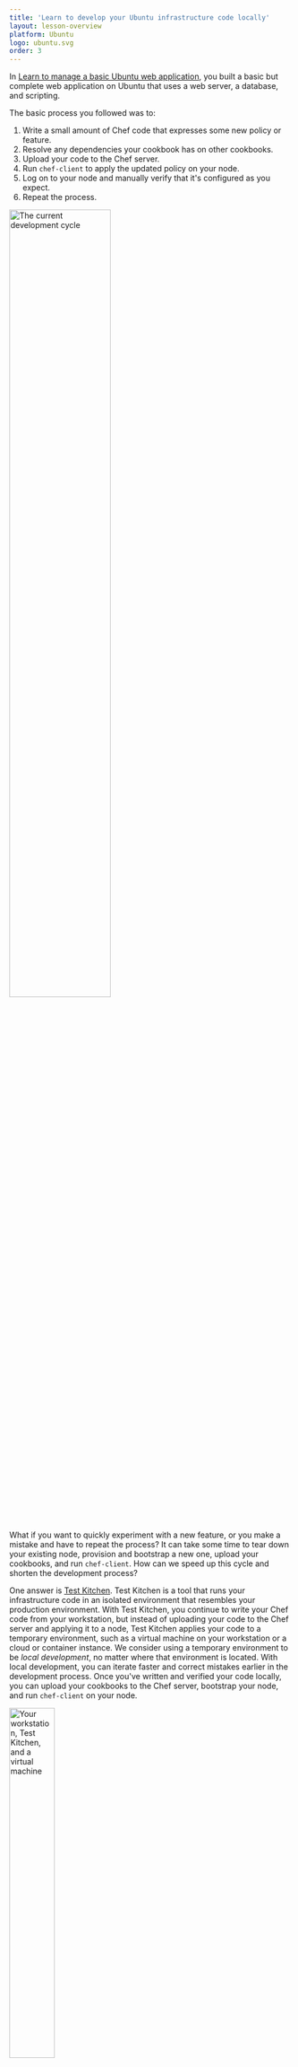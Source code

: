```yaml
---
title: 'Learn to develop your Ubuntu infrastructure code locally'
layout: lesson-overview
platform: Ubuntu
logo: ubuntu.svg
order: 3
---
```

In [Learn to manage a basic Ubuntu web application](/manage-a-web-app/ubuntu), you built a basic but complete web application on Ubuntu that uses a web server, a database, and scripting.

The basic process you followed was to:

1. Write a small amount of Chef code that expresses some new policy or feature.
1. Resolve any dependencies your cookbook has on other cookbooks.
1. Upload your code to the Chef server.
1. Run `chef-client` to apply the updated policy on your node.
1. Log on to your node and manually verify that it's configured as you expect.
1. Repeat the process.

<img src="/assets/images/misc/dev_cycle.png" style="width:60%; box-shadow: none;" alt="The current development cycle" />

What if you want to quickly experiment with a new feature, or you make a mistake and have to repeat the process? It can take some time to tear down your existing node, provision and bootstrap a new one, upload your cookbooks, and run `chef-client`. How can we speed up this cycle and shorten the development process?

One answer is [Test Kitchen](http://kitchen.ci). Test Kitchen is a tool that runs your infrastructure code in an isolated environment that resembles your production environment. With Test Kitchen, you continue to write your Chef code from your workstation, but instead of uploading your code to the Chef server and applying it to a node, Test Kitchen applies your code to a temporary environment, such as a virtual machine on your workstation or a cloud or container instance. We consider using a temporary environment to be _local development_, no matter where that environment is located. With local development, you can iterate faster and correct mistakes earlier in the development process. Once you've written and verified your code locally, you can upload your cookbooks to the Chef server, bootstrap your node, and run `chef-client` on your node.

<img src="/assets/images/networks/workstation-vm.png" style="width:40%; box-shadow: none;" alt="Your workstation, Test Kitchen, and a virtual machine" />

In this tutorial, you'll use Test Kitchen together with the virtualization tools [VirtualBox](https://www.virtualbox.org) and [Vagrant](https://www.vagrantup.com) to apply the `awesome_customers` cookbook you created in the previous tutorial on a virtual machine on your workstation.

Recall that the `awesome_customers` cookbook configures a basic web application that reads customer records from a database and displays the results on a web page.

![the resulting web page](/assets/images/misc/webapp_result_test_kitchen.png)

Another benefit to using Test Kitchen is that the operating system of your virtual environment doesn't need to match your workstation's. So even though you're configuring an Ubuntu server, your workstation can be Mac OS, Windows, or some other flavor of Linux.

After completing this lesson, you'll:

* know how to use Test Kitchen to apply your cookbooks locally on temporary instances.
* be able to set up basic network settings for your instance, such as its IP address.
* understand how to transfer your data bags and secret key file from your workstation to your instance.

You'll get started by setting up Chef DK and the virtualization tools on your workstation.
